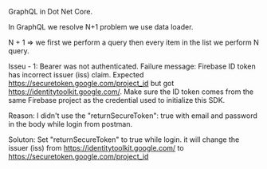 GraphQL in Dot Net Core.

In GraphQL we resolve N+1 problem we use data loader.

N + 1 => we first we perform a query then every item in the list we perform N query.


Isseu - 1: Bearer was not authenticated. Failure message: Firebase ID token has incorrect issuer (iss) claim.
	  Expected https://securetoken.google.com/project_id but got https://identitytoolkit.google.com/.
	  Make sure the ID token comes from the same Firebase project as the credential used to initialize this SDK.

Reason: I didn't use the "returnSecureToken": true with email and password in the body while login from postman.

Soluton: Set "returnSecureToken" to true while login. it will change the issuer (iss) from https://identitytoolkit.google.com/ to https://securetoken.google.com/project_id